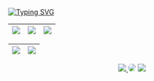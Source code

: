 
[![Typing SVG](https://readme-typing-svg.herokuapp.com/?color=88C0D0&size=35&center=true&vCenter=true&width=1000&lines=HELLO,+My+name+is+Ana+Karla+Santana;I'm+28+years+old;I'm+from+Brazil;I'm+Graduating+systems+Development;Be+Welcome!+:%29)](https://git.io/typing-svg)


<div align="center">  

  | ![](http://github-profile-summary-cards.vercel.app/api/cards/stats?username=anakarlasantana&theme=nord_dark) | ![](http://github-profile-summary-cards.vercel.app/api/cards/repos-per-language?username=anakarlasantana&hide=Html&theme=nord_dark) | ![](http://github-profile-summary-cards.vercel.app/api/cards/most-commit-language?username=anakarlasantana&theme=nord_dark) |
| :-: | :-: | :-: |

| ![](http://github-profile-summary-cards.vercel.app/api/cards/profile-details?username=anakarlasantana&theme=nord_dark) | ![](https://github-readme-streak-stats.herokuapp.com/?user=anakarlasantana&hide_border=true&date_format=M%20j%5B%2C%20Y%5D&background=2D3742&stroke=2D3742&ring=6bbbca&fire=6bbbca&currStreakNum=fff&sideNums=6bbbca&currStreakLabel=6bbbca&sideLabels=fff&dates=fff) |
| :-: | :-: |
  
  <div align="center"> 
<a href="https://www.tiktok.com/@anakarladev?lang=pt-BR" target="_blank"><img src="https://img.shields.io/badge/TikTok-000000?style=for-the-badge&logo=tiktok&logoColor=white"</a>
<a href="https://www.linkedin.com/in/anakarlasantana/" target="_blank"><img src="https://img.shields.io/badge/-LinkedIn-%230077B5?style=for-the-badge&logo=linkedin&logoColor=white" style="border-radius: 30px" target="_blank"></a> 
<a href = "mailto:ana.karla.p.santana@gmail.com"> <img src="https://img.shields.io/badge/Gmail-D14836?style=for-the-badge&logo=gmail&logoColor=white" target="_red"></a>
 </div>
